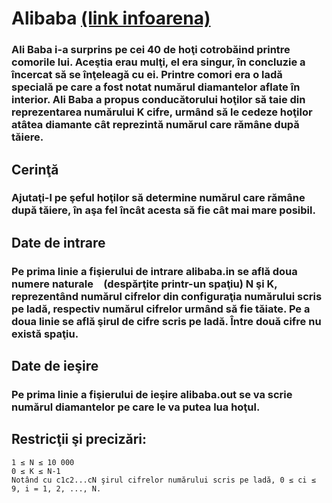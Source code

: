 # Alibaba [(link infoarena)](https://www.infoarena.ro/problema/alibaba)
### Ali Baba i-a surprins pe cei 40 de hoţi cotrobăind printre comorile lui. Aceştia erau mulţi, el era singur, în concluzie a încercat să se înţeleagă cu ei. Printre comori era o ladă specială pe care a fost notat numărul diamantelor aflate în interior. Ali Baba a propus conducătorului hoţilor să taie din reprezentarea numărului K cifre, urmând să le cedeze hoţilor atâtea diamante cât reprezintă numărul care rămâne după tăiere.

## Cerinţă
### Ajutaţi-l pe şeful hoţilor să determine numărul care rămâne după tăiere, în aşa fel încât acesta să fie cât mai mare posibil.

## Date de intrare
### Pe prima linie a fişierului de intrare alibaba.in se află doua numere naturale (despărţite printr-un spaţiu) N şi K, reprezentând numărul cifrelor din configuraţia numărului scris pe ladă, respectiv numărul cifrelor urmând să fie tăiate. Pe a doua linie se află şirul de cifre scris pe ladă. Între două cifre nu există spaţiu.

## Date de ieşire
### Pe prima linie a fişierului de ieşire alibaba.out se va scrie numărul diamantelor pe care le va putea lua hoţul.

## Restricţii şi precizări:
    1 ≤ N ≤ 10 000
    0 ≤ K ≤ N-1
    Notând cu c1c2...cN şirul cifrelor numărului scris pe ladă, 0 ≤ ci ≤ 9, i = 1, 2, ..., N.